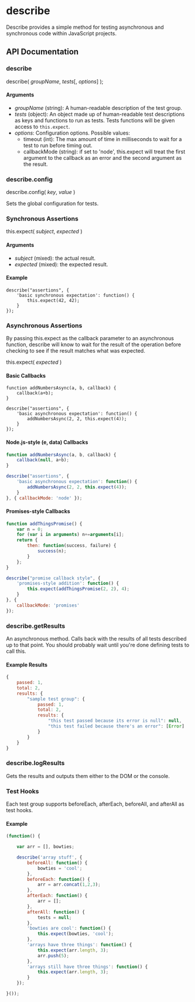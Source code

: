 # describe

Describe provides a simple method for testing asynchronous and synchronous
code within JavaScript projects.

## API Documentation

### describe

describe( *groupName*, *tests*[, *options*] );

#### Arguments

- *groupName* (string): A human-readable description of the test group.
- *tests* (object): An object made up of human-readable test descriptions as 
keys and functions to run as tests.  Tests functions will be given access to
`this.expect`.
- *options*: Configuration options.  Possible values:
	- timeout (int): The max amount of time in milliseconds to wait for a test 
to run before timing out.
	- callbackMode (string): if set to 'node', this.expect will treat the first
argument to the callback as an error and the second argument as the result.

### describe.config

describe.config( *key*, *value* )

Sets the global configuration for tests.

### Synchronous Assertions

this.expect( *subject*, *expected* )

#### Arguments

- *subject* (mixed): the actual result.
- *expected* (mixed): the expected result.

#### Example

```
describe("assertions", {
	'basic synchronous expectation': function() {
		this.expect(42, 42);
	}
});
```

### Asynchronous Assertions

By passing this.expect as the callback parameter to an asynchronous function,
describe will know to wait for the result of the operation before checking to
see if the result matches what was expected.

this.expect( *expected* )

#### Basic Callbacks

```
function addNumbersAsync(a, b, callback) {
	callback(a+b);
}

describe("assertions", {
	'basic asynchronous expectation': function() {
		addNumbersAsync(2, 2, this.expect(4));
	}
});
```

#### Node.js-style (e, data) Callbacks

```javascript
function addNumbersAsync(a, b, callback) {
	callback(null, a+b);
}

describe("assertions", {
	'basic asynchronous expectation': function() {
		addNumbersAsync(2, 2, this.expect(4));
	}
}, { callbackMode: 'node' });
```

#### Promises-style Callbacks

```javascript
function addThingsPromise() {
	var n = 0;
	for (var i in arguments) n+=arguments[i];
	return {
		then: function(success, failure) {
			success(n);
		}
	};
}

describe("promise callback style", {
	'promises-style addition': function() {
		this.expect(addThingsPromise(2, 2), 4);
	}
}, {
	callbackMode: 'promises'
});
```

### describe.getResults

An asynchronous method.  Calls back with the results of all tests described up
to that point.  You should probably wait until you're done defining tests to
call this.

#### Example Results

```javascript
{ 
	passed: 1,
	total: 2,
	results: {
		"sample test group": {
			passed: 1,
			total: 2,
			results: {
				"this test passed because its error is null": null,
				"this test failed because there's an error": [Error]
			}
		}
	}
}
```

### describe.logResults

Gets the results and outputs them either to the DOM or the console.

### Test Hooks

Each test group supports beforeEach, afterEach, beforeAll, and afterAll as
test hooks.

#### Example

```javascript
(function() {

	var arr = [], bowties;

	describe('array stuff', {
		beforeAll: function() {
			bowties = 'cool';
		},
		beforeEach: function() {
			arr = arr.concat(1,2,3);
		},
		afterEach: function() {
			arr = [];
		},
		afterAll: function() {
			tests = null;
		},
		'bowties are cool': function() {
			this.expect(bowties, 'cool');
		},
		'arrays have three things': function() {
			this.expect(arr.length, 3);
			arr.push(5);
		},
		'arrays still have three things': function() {
			this.expect(arr.length, 3);
		}
	});

}());
```